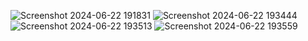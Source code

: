 ![Screenshot 2024-06-22 191831](https://github.com/Sowmika-Arul/ECONO_MACHINES_018/assets/171491614/99ce88df-85bf-487a-a721-45f70a9cbc1b)
![Screenshot 2024-06-22 193444](https://github.com/Sowmika-Arul/ECONO_MACHINES_018/assets/171491614/41533d08-7768-47b2-b64f-8b6ea7f91fdd)
![Screenshot 2024-06-22 193513](https://github.com/Sowmika-Arul/ECONO_MACHINES_018/assets/171491614/b009fe5b-c70b-4baa-9e6f-0029bcc19a29)
![Screenshot 2024-06-22 193559](https://github.com/Sowmika-Arul/ECONO_MACHINES_018/assets/171491614/cc9c1f0b-f362-4b00-8b1f-2aaa4cb82983)
